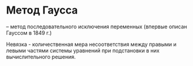 # Метод Гаусса 
– метод последовательного исключения переменных (впервые описан Гауссом в 1849 г.)

Невязка - количественная мера несоответствия между правыми и левыми частями системы уравнений при подстановки в них вычислительного решения.

